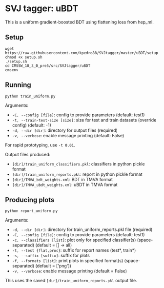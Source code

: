 # SVJ tagger: uBDT

This is a uniform gradient-boosted BDT using flattening loss from hep_ml.

## Setup

```
wget https://raw.githubusercontent.com/kpedro88/SVJtagger/master/uBDT/setup.sh
chmod +x setup.sh
./setup.sh
cd CMSSW_10_3_0_pre5/src/SVJtagger/uBDT
cmsenv
```

## Running

```
python train_uniform.py
```

Arguments:
* `-C, --config [file]`: config to provide parameters (default: test1)
* `-t, --train-test-size [size]`: size for test and train datasets (override config) (default: -1)
* `-d, --dir [dir]`: directory for output files (required)
* `-v, --verbose`: enable message printing (default: False)

For rapid prototyping, use `-t 0.01`.

Output files produced:
* `[dir]/train_uniform_classifiers.pkl`: classifiers in python pickle format
* `[dir]/train_uniform_reports.pkl`: report in python pickle format
* `[dir]/TMVA_bdt_weights.xml`: BDT in TMVA format
* `[dir]/TMVA_ubdt_weights.xml`: uBDT in TMVA format

## Producing plots

```
python report_uniform.py
```

Arguments:
* `-d, --dir [dir]`: directory for train_uniform_reports.pkl file (required)
* `-C, --config [file]`: config to provide parameters (default: test1)
* `-c, --classifiers [list]`: plot only for specified classifier(s) (space-separated) (default = [] -> all)
* `-t, --test {flat,proc}`: suffix for report names (test*, train*)
* `-s, --suffix [suffix]`: suffix for plots
* `-f, --formats [list]`: print plots in specified format(s) (space-separated) (default = ['png'])
* `-v, --verbose`: enable message printing (default = False)

This uses the saved `[dir]/train_uniform_reports.pkl` output file.
